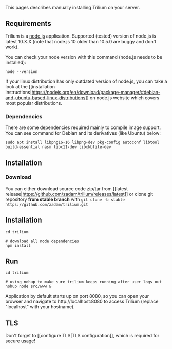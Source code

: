 This pages describes manually installing Trilium on your server.

## Requirements

Trilium is a [node.js](http://nodejs.org/) application. Supported (tested) version of node.js is latest 10.X.X (note that node.js 10 older than 10.5.0 are buggy and don't work).

You can check your node version with this command (node.js needs to be installed):
~~~~
node --version
~~~~

If your linux distribution has only outdated version of node.js, you can take a look at the [[installation instructions|https://nodejs.org/en/download/package-manager/#debian-and-ubuntu-based-linux-distributions]] on node.js website which covers most popular distributions.

### Dependencies

There are some dependencies required mainly to compile image support. You can see command for Debian and its derivatives (like Ubuntu) below:

~~~~
sudo apt install libpng16-16 libpng-dev pkg-config autoconf libtool build-essential nasm libx11-dev libxkbfile-dev
~~~~

## Installation 

### Download
You can either download source code zip/tar from [[latest release|https://github.com/zadam/trilium/releases/latest]] or clone git repository **from stable branch** with ```git clone -b stable https://github.com/zadam/trilium.git```

## Installation
~~~
cd trilium

# download all node dependencies
npm install
~~~~

## Run

~~~~
cd trilium

# using nohup to make sure trilium keeps running after user logs out
nohup node src/www &
~~~~

Application by default starts up on port 8080, so you can open your browser and navigate to http://localhost:8080 to access Trilium (replace "localhost" with your hostname).

## TLS

Don't forget to [[configure TLS|TLS configuration]], which is required for secure usage!